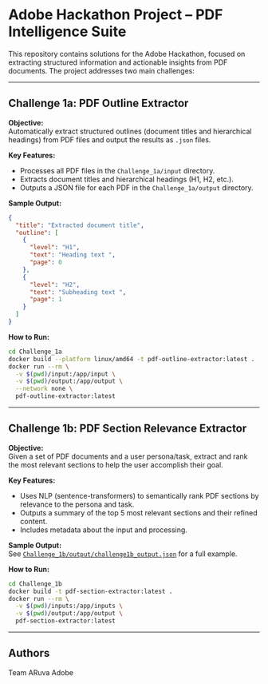 # Adobe Hackathon Project – PDF Intelligence Suite

This repository contains solutions for the Adobe Hackathon, focused on extracting structured information and actionable insights from PDF documents. The project addresses two main challenges:

---

## Challenge 1a: PDF Outline Extractor

**Objective:**  
Automatically extract structured outlines (document titles and hierarchical headings) from PDF files and output the results as `.json` files.

**Key Features:**
- Processes all PDF files in the `Challenge_1a/input` directory.
- Extracts document titles and hierarchical headings (H1, H2, etc.).
- Outputs a JSON file for each PDF in the `Challenge_1a/output` directory.

**Sample Output:**
```json
{
  "title": "Extracted document title",
  "outline": [
    {
      "level": "H1",
      "text": "Heading text ",
      "page": 0
    },
    {
      "level": "H2",
      "text": "Subheading text ",
      "page": 1
    }
  ]
}
```

**How to Run:**
```sh
cd Challenge_1a
docker build --platform linux/amd64 -t pdf-outline-extractor:latest .
docker run --rm \
  -v $(pwd)/input:/app/input \
  -v $(pwd)/output:/app/output \
  --network none \
  pdf-outline-extractor:latest
```

---

## Challenge 1b: PDF Section Relevance Extractor

**Objective:**  
Given a set of PDF documents and a user persona/task, extract and rank the most relevant sections to help the user accomplish their goal.

**Key Features:**
- Uses NLP (sentence-transformers) to semantically rank PDF sections by relevance to the persona and task.
- Outputs a summary of the top 5 most relevant sections and their refined content.
- Includes metadata about the input and processing.

**Sample Output:**  
See [`Challenge_1b/output/challenge1b_output.json`](Challenge_1b/output/challenge1b_output.json) for a full example.

**How to Run:**
```sh
cd Challenge_1b
docker build -t pdf-section-extractor:latest .
docker run --rm \
  -v $(pwd)/inputs:/app/inputs \
  -v $(pwd)/output:/app/output \
  pdf-section-extractor:latest
```

---


## Authors

Team ARuva Adobe

